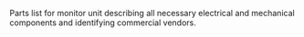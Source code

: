 Parts list for monitor unit describing all necessary electrical and mechanical components and identifying commercial vendors.
